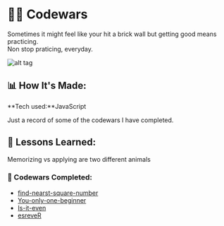 # 👩‍💻 Codewars

Sometimes it might feel like your hit a brick wall but getting good means practicing. 
</br>Non stop praticing, everyday. 



![alt tag](https://media.giphy.com/media/J0nJNHnnukpJm/giphy.gif)

## 📊 How It's Made:

**Tech used:**JavaScript

Just a record of some of the codewars I have completed.

## 📝 Lessons Learned:

Memorizing vs applying are two different animals

### 💪 Codewars Completed:

* [find-nearst-square-number](https://www.codewars.com/kata/5a805d8cafa10f8b930005ba/) </br>
* [You-only-one-beginner](https://www.codewars.com/kata/57cc975ed542d3148f00015b/javascript) </br>
* [Is-it-even](https://www.codewars.com/kata/555a67db74814aa4ee0001b5/javascript)</br>
* [esreveR](https://www.codewars.com/kata/5413759479ba273f8100003d/javascript)</br>
